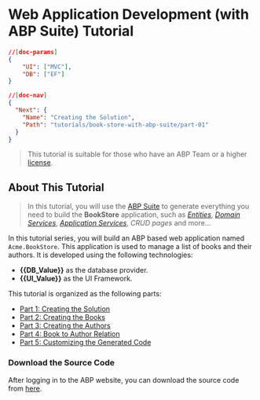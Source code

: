 # Web Application Development (with ABP Suite) Tutorial
````json
//[doc-params]
{
    "UI": ["MVC"],
    "DB": ["EF"]
}
````
````json
//[doc-nav]
{
  "Next": {
    "Name": "Creating the Solution",
    "Path": "tutorials/book-store-with-abp-suite/part-01"
  }
}
````

> This tutorial is suitable for those who have an ABP Team or a higher [license](https://abp.io/pricing).

## About This Tutorial

> In this tutorial, you will use the [ABP Suite](../../suite/index.md) to generate everything you need to build the **BookStore** application, such as [*Entities*](../../framework/architecture/domain-driven-design/entities.md), [*Domain Services*](../../framework/architecture/domain-driven-design/domain-services.md), [*Application Services*](../../framework/architecture/domain-driven-design/application-services.md), *CRUD pages* and more... 

In this tutorial series, you will build an ABP based web application named `Acme.BookStore`. This application is used to manage a list of books and their authors. It is developed using the following technologies:

* **{{DB_Value}}** as the database provider.
* **{{UI_Value}}** as the UI Framework.

This tutorial is organized as the following parts:

- [Part 1: Creating the Solution](part-01.md)
- [Part 2: Creating the Books](part-02.md)
- [Part 3: Creating the Authors](part-03.md)
- [Part 4: Book to Author Relation](part-04.md)
- [Part 5: Customizing the Generated Code](part-05.md)

### Download the Source Code

After logging in to the ABP website, you can download the source code from [here](https://abp.io/api/download/samples/suite-bookstore-mvc-ef).